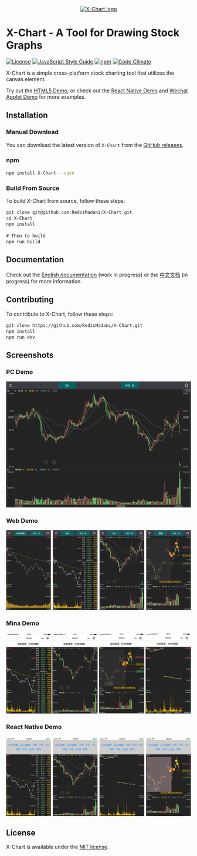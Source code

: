 <p align="center"><a href="https://RedisMadani.github.io" target="_blank" rel="noopener noreferrer"><img width="100" src="https://RedisMadani.github.io/logo.png" alt="X-Chart logo"></a></p>

# X-Chart - A Tool for Drawing Stock Graphs

[![License](https://img.shields.io/apm/l/vim-mode.svg?style=plastic)](https://opensource.org/licenses/MIT)
[![JavaScript Style Guide](https://img.shields.io/badge/code_style-standard-brightgreen.svg)](https://standardjs.com)
[![npm](https://img.shields.io/npm/v/X-Chart.svg)](https://www.npmjs.com/package/X-Chart) [![Code Climate](https://img.shields.io/codeclimate/maintainability/RedisMadani/X-Chart.svg)](https://codeclimate.com/github/RedisMadani/X-Chart)

X-Chart is a simple cross-platform stock charting tool that utilizes the canvas element.

Try out the [HTML5 Demo](https://RedisMadani.github.io/X-Chart/samples/), or check out the [React Native Demo](https://github.com/RedisMadani/react-native-X-Chart-demo) and [Wechat Applet Demo](https://github.com/RedisMadani/wechat-applet-X-Chart-demo) for more examples.

## Installation

### Manual Download

You can download the latest version of `X-Chart` from the [GitHub releases](https://github.com/RedisMadani/X-Chart/releases/latest).

### npm

```bash
npm install X-Chart --save
```

### Build From Source

To build X-Chart from source, follow these steps:

```shell
git clone git@github.com:RedisMadani/X-Chart.git
cd X-Chart
npm install

# Then to build
npm run build
```

## Documentation

Check out the [English documentation](https://RedisMadani.github.io/X-Chart/) (work in progress) or the [中文文档](https://RedisMadani.github.io/X-Chart/zh/) (in progress) for more information.

## Contributing

To contribute to X-Chart, follow these steps:

```shell
git clone https://github.com/RedisMadani/X-Chart.git
npm install
npm run dev
```

## Screenshots

### PC Demo

![PC Demo](./screenshot/pc.png)

### Web Demo

![Web Demo](./screenshot/web.png)

### Mina Demo

![Mina Demo](./screenshot/mina.png)

### React Native Demo

![React Native Demo](./screenshot/reactnative.png)

## License

X-Chart is available under the [MIT license](https://opensource.org/licenses/MIT).
